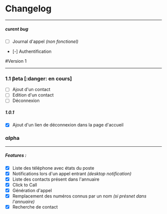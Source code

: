 # Changelog

---

##### curent bug

 - [ ] Journal d'appel *(non fonctionel)*
 - [-] Authentification


#Version 1 

---

### 1.1 βeta [:danger: en cours]

 - [ ] Ajout d'un contact 
 - [ ] Edition d'un contact
 - [ ] Déconnexion

##### 1.0.1
 - [X] Ajout d'un lien de déconnexion dans la page d'accueil

### αlpha

---
##### Features :

 - [X] Liste des téléphone avec états du poste
 - [X] Notifications lors d'un appel entrant *(desktop notification)*
 - [X] Liste des contacts présent dans l'annuaire
 - [X] Click to Call
 - [X] Génération d'appel
 - [X] Remplacement des numéros connus par un nom *(si présnet dans l'annuaire)*
 - [X] Recherche de contact